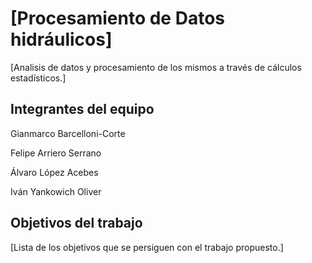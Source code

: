 # [Procesamiento de Datos hidráulicos]

[Analisis de datos y procesamiento de los mismos a través de cálculos estadísticos.]

## Integrantes del equipo

Gianmarco Barcelloni-Corte  

Felipe Arriero Serrano  

Álvaro López Acebes  

Iván Yankowich Oliver  

## Objetivos del trabajo

[Lista de los objetivos que se persiguen con el trabajo propuesto.]
